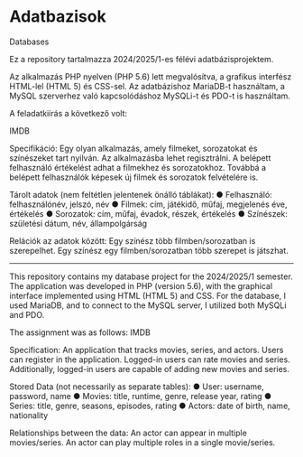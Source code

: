 # Adatbazisok
Databases

Ez a repository tartalmazza 2024/2025/1-es félévi adatbázisprojektem.

Az alkalmazás PHP nyelven (PHP 5.6) lett megvalósítva, a grafikus interfész HTML-lel (HTML 5) és CSS-sel. Az adatbázishoz MariaDB-t használtam, a MySQL szerverhez való kapcsolódáshoz MySQLi-t és PDO-t is használtam.

A feladatkiírás a következő volt:

IMDB

Specifikáció:
Egy olyan alkalmazás, amely filmeket, sorozatokat és színészeket tart nyilván. Az alkalmazásba lehet regisztrálni. A belépett felhasználó értékelést adhat a filmekhez és sorozatokhoz. Továbbá a belépett felhasználók képesek új filmek és sorozatok felvételére is.

Tárolt adatok (nem feltétlen jelentenek önálló táblákat):
● Felhasználó: felhasználónév, jelszó, név
● Filmek: cím, játékidő, műfaj, megjelenés éve, értékelés
● Sorozatok: cím, műfaj, évadok, részek, értékelés
● Színészek: születési dátum, név, állampolgárság

Relációk az adatok között:
Egy színész több filmben/sorozatban is szerepelhet. Egy színész egy filmben/sorozatban több szerepet is játszhat.

---------------------------------------------------

This repository contains my database project for the 2024/2025/1 semester.
The application was developed in PHP (version 5.6), with the graphical interface implemented using HTML (HTML 5) and CSS. For the database, I used MariaDB, and to connect to the MySQL server, I utilized both MySQLi and PDO.

The assignment was as follows:
IMDB

Specification:
An application that tracks movies, series, and actors. Users can register in the application. Logged-in users can rate movies and series. Additionally, logged-in users are capable of adding new movies and series.

Stored Data (not necessarily as separate tables):
● User: username, password, name
● Movies: title, runtime, genre, release year, rating
● Series: title, genre, seasons, episodes, rating
● Actors: date of birth, name, nationality

Relationships between the data:
An actor can appear in multiple movies/series. An actor can play multiple roles in a single movie/series.
